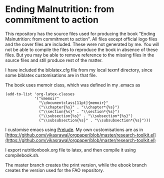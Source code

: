 # Ending Malnutrition: from commitment to action

This repository has the source files used for producing the book "Ending Malnutrition: from commitment to action". 
All files except official logo files and the cover files are included. These were not generated by me. You will not be able to compile the files to reproduce the book in absence of these files. But you may be able to remove reference to the missing files in the source files and still produce rest of the matter.

I have included the biblatex.cfg file from my local texmf directory, since some biblatex customisations are in that file.

The book uses memoir class, which was defined in my .emacs as 

    (add-to-list 'org-latex-classes
                 '("vmemoir"
                   "\\documentclass[11pt]{memoir}"
                   ("\\chapter{%s}" . "\\chapter*{%s}")
                   ("\\section{%s}" . "\\section*{%s}")
                   ("\\subsection{%s}" . "\\subsection*{%s}")
                   ("\\subsubsection{%s}" . "\\subsubsection*{%s}")))


I customise emacs using [Prelude](https://github.com/bbatsov/prelude). My own customisations are as in [https://github.com/vikasrawal/orgpaper/blob/master/research-toolkit.el](https://github.com/vikasrawal/orgpaper/blob/master/research-toolkit.el)

I export nutritionbook.org file to latex, and then compile it using compilebook.sh.

The master branch creates the print version, while the ebook branch creates the version used for the FAO repository.
